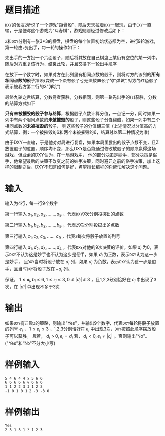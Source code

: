 # 题目描述

`DXY`的舍友`Z`听说了一个游戏"距骨骰"，随后天天拉着`DXY`一起玩，由于`DXY`一直输，于是便称这个游戏为"斗寿棋"，游戏规则经过修改后如下：

`z`和`DXY`分别有一张3*3的棋盘，棋盘的每个位置初始状态都为空，进行9轮游戏，第一轮由`z`先出手，每一轮的操作如下：


先出手的一方投一个六面骰子，随后将其放在自己棋盘上某仍有空位的某一列中，随后对方重复该行为，结束此轮，并且交换下一轮出手顺序


在放下一个数字时，如果对方在此列里有相同点数的骰子，则将对方的该列的**所有相同点数的骰子**摧毁(变成一个没有骰子也无法放置骰子的"弹坑",对方的红色骰子表示被我方第二行的3"弹坑")


最终九轮之后结算，分数高者获胜，分数相同，则第一轮先出手的(`z`)获胜，分数的结算方式如下


**只有未被摧毁的骰子参与结算**，根据骰子点数计算分值，一点记一分，同时如果一列中有两个相同点数的**未被摧毁的**骰子，则这些骰子分值翻倍，如果一列中有三个相同点数的**未被摧毁的**骰子，
则这些骰子的分值翻三倍（上述情况以分值高的方式结算，例：一个被摧毁的6和两个未被摧毁的6，结算时以第二种情况为准)


由于DXY一直输，于是他对对局进行复盘，如果本局里投出的骰子点数不变，且Z放置骰子的位置，顺序均不变，那么DXY是否能通过修改放骰子的顺序赢得这场游戏，但业余的DXY认为，在一局游戏中，
他的部分决策是妙手，部分决策是俗手，他希望最后的决策不改变之前的妙手决策，同时避开之前的俗手决策，加上这样的限制之后，DXY不知道如何是好，希望擅长编程的你帮忙解决这个问题。

# 输入

输入为4行，每一行9个数字


第一行输入 $a_1,a_2,a_3,......,a_9$ ，代表`DXY`9次分别投掷出的点数


第二行输入 $b_1,b_2,b_3,......,b_9$ ，代表`Z`9次分别投掷出的点数


第三行输入 $c_1,c_2,c_3,......,c_9$ ，代表`Z`每次将骰子放置的列号


第四行输入 $d_1,d_2,d_3,......,d_4$ ，代表`DXY`对他的9次决策的评价，如果 $d_i$ 为0，表示`DXY`不认为这是妙手也不认为这步是俗手，如果 $d_i$ 为正数，表示`DXY`认为这一步是妙手，
且`DXY`当时将骰子放在 $d_i$ 列，如果 $d_i$ 为负数，表示`DXY`认为这一步是俗手，且当时`DXY`将骰子放在 $-d_i$ 列。


保证， $1\leq a_i,b_i\leq 6,1\leq c_i\leq 3,0\leq |d_i|\leq 3$ ，且1,2,3分别恰好在 $c_i$ 中出现了3次，在 $|di|$ 中出现不多于3次

# 输出

如果`DXY`有击败`Z`的策略，则输出"Yes"，并输出9个数字，代表`DXY`每轮将骰子放置的列号 $e_i$ ， $1\leq e_i\leq 3$ ，1,2,3分别恰好在 $e_i$ 中出现3次，`DXY`按照此顺序摆放骰子可以获胜，
且若， $d_i > 0,e_i = d_i$ 若， $d_i < 0,e_i\neq |d_i|$ 。否则输出"No"。("Yes"和“No"不分大小写)


# 样例输入

```
5 4 6 4 4 5 5 6 6
6 6 6 6 6 6 6 6 6
1 1 2 2 3 3 1 2 3
-1 0 1 0 1 2 -3 -3 0
```

# 样例输出

```
Yes
2 3 1 3 1 2 1 2 3
```
